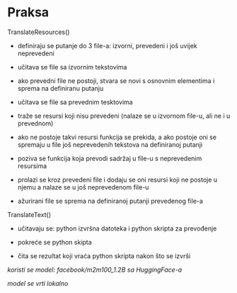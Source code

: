 # Praksa

TranslateResources()

- definiraju se putanje do 3 file-a: izvorni, prevedeni i još uvijek neprevedeni

- učitava se file sa izvornim tekstovima 

- ako prevedni file ne postoji, stvara se novi s osnovnim elementima i sprema na definiranu putanju

- učitava se file sa prevednim tesktovima

- traže se resursi koji nisu prevedeni (nalaze se u izvornom file-u, ali ne i u prevednom)

- ako ne postoje takvi resursi funkcija se prekida, a ako postoje oni se spremaju u file još neprevedenih tekstova na definiranoj putanji

- poziva se funkcija koja prevodi sadržaj u file-u s neprevedenim resursima

- prolazi se kroz prevedeni file i dodaju se oni resursi koji ne postoje u njemu a nalaze se u još neprevedenom file-u

- ažurirani file se sprema na definiranoj putanji prevedenog file-a

TranslateText()

- učitavaju se: python izvršna datoteka i python skripta za prevođenje 

- pokreće se python skipta

- čita se rezultat koji vraća python skripta nakon što se izvrši

*koristi se model: facebook/m2m100_1.2B sa HuggingFace-a*

*model se vrti lokalno*
